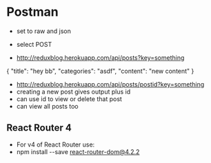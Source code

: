 # Postman
* set to raw and json

* select POST

* http://reduxblog.herokuapp.com/api/posts?key=something

{
	"title": "hey bb",
	"categories": "asdf",
	"content": "new content"
}

* http://reduxblog.herokuapp.com/api/posts/postid?key=something
* creating a new post gives output plus id
* can use id to view or delete that post
* can view all posts too

## React Router 4
* For v4 of React Router use:
* npm install --save react-router-dom@4.2.2


